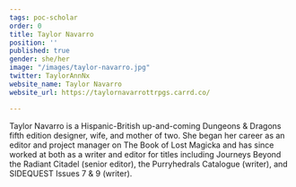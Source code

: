 ```yaml
---
tags: poc-scholar
order: 0
title: Taylor Navarro
position: ''
published: true
gender: she/her
image: "/images/taylor-navarro.jpg"
twitter: TaylorAnnNx
website_name: Taylor Navarro
website_url: https://taylornavarrottrpgs.carrd.co/

---
```

Taylor Navarro is a Hispanic-British up-and-coming Dungeons & Dragons fifth edition designer, wife, and mother of two. She began her career as an editor and project manager on The Book of Lost Magicka and has since worked at both as a writer and editor for titles including Journeys Beyond the Radiant Citadel (senior editor), the Purryhedrals Catalogue (writer), and SIDEQUEST Issues 7 & 9 (writer).